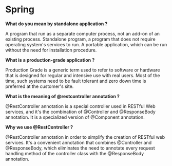# Spring

**What do you mean by standalone application ?**

A program that run as a separate computer process, not an add-on of an existing process.
Standalone program, a program that does not require operating system's services to run.
A portable application, which can be run without the need for installation procedure.

**What is a production-grade application ?**

Production Grade is a generic term used to refer to software or hardware that is designed for regular and intensive use with real users.
Most of the time, such systems need to be fault tolerant and zero down time is preferred at the customer's site.

**What is the meaning of @restcontroller annotation ?**

@RestController annotation is a special controller used in RESTful Web services, and it's the combination of @Controller and @ResponseBody annotation.
It is a specialized version of @Component annotation.

**Why we use @RestController ?**

@RestController annotation in order to simplify the creation of RESTful web services.
It's a convenient annotation that combines @Controller and @ResponseBody, which eliminates the need to annotate every request handling method of the controller class with the @ResponseBody annotation.

